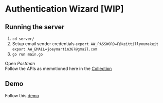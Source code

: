 # Authentication Wizard [WIP]
## Running the server
1. `cd server/`  
2. Setup email sender credentials 
`export AW_PASSWORD=F@keittillyoumakeit`  
`export AW_EMAIL=joeymartin367@gmail.com`  
3. `go run main.go`  


Open *Postman*  
Follow the APIs as memntioned here in the [Collection](https://documenter.getpostman.com/view/7875071/SWDze13k)  

## Demo 
Follow this [demo](https://drive.google.com/file/d/10NQ-FLR_cT9e_hDuj2Vd6WgGpRdZ_14E/view?usp=sharing)


